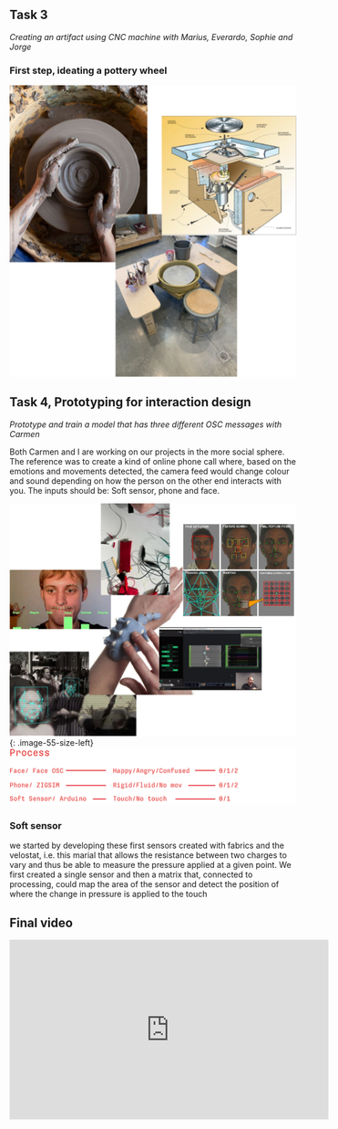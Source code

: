 ## Task 3

*Creating an artifact using CNC machine with Marius, Everardo, Sophie and Jorge*

### First step, ideating a pottery wheel

![alt text](<../images/digital_protyping/Risorsa 18RT1.png>)


## Task 4, Prototyping for interaction design

*Prototype and train a model that has three different OSC messages with Carmen*

Both Carmen and I are working on our projects in the more social sphere.
The reference was to create a kind of online phone call where, based on the emotions and movements detected, the camera feed would change colour and sound depending on how the person on the other end interacts with you. 
The inputs should be: Soft sensor, phone and face.

![alt text](<../images/digital_protyping/Risorsa 19RT1.png>){: .image-55-size-left}
![alt text](<../images/digital_protyping/Risorsa 20RT1.png>)

### Soft sensor
we started by developing these first sensors created with fabrics and the velostat, i.e. this marial that allows the resistance between two charges to vary and thus be able to measure the pressure applied at a given point. We first created a single sensor and then a matrix that, connected to processing, could map the area of the sensor and detect the position of where the change in pressure is applied to the touch

## Final video

<iframe width="560" height="315" src="https://www.youtube.com/embed/KlrL4ZGIO6s?si=N830Mjcy5HCZkdNf" title="YouTube video player" frameborder="0" allow="accelerometer; autoplay; clipboard-write; encrypted-media; gyroscope; picture-in-picture; web-share" referrerpolicy="strict-origin-when-cross-origin" allowfullscreen></iframe>
